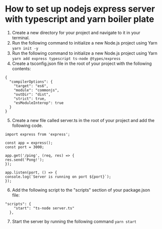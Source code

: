 # How to set up nodejs express server with typescript and yarn boiler plate

1. Create a new directory for your project and navigate to it in your terminal.
2. Run the following command to initialize a new Node.js project using Yarn
   `yarn init -y`
3. Run the following command to initialize a new Node.js project using Yarn
   `yarn add express typescript ts-node @types/express`
4. Create a tsconfig.json file in the root of your project with the following contents:

```
{
  "compilerOptions": {
    "target": "es6",
    "module": "commonjs",
    "outDir": "dist",
    "strict": true,
    "esModuleInterop": true
  }
}
```

5. Create a new file called server.ts in the root of your project and add the following code.

```
import express from 'express';

const app = express();
const port = 3000;

app.get('/ping', (req, res) => {
res.send('Pong!');
});

app.listen(port, () => {
console.log(`Server is running on port ${port}`);
});
```

6. Add the following script to the "scripts" section of your package.json file:

```
"scripts": {
    "start": "ts-node server.ts"
  },
```

7. Start the server by running the following command
   `yarn start`
